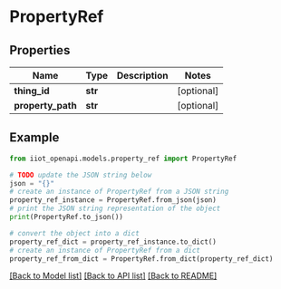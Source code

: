 # PropertyRef


## Properties

Name | Type | Description | Notes
------------ | ------------- | ------------- | -------------
**thing_id** | **str** |  | [optional] 
**property_path** | **str** |  | [optional] 

## Example

```python
from iiot_openapi.models.property_ref import PropertyRef

# TODO update the JSON string below
json = "{}"
# create an instance of PropertyRef from a JSON string
property_ref_instance = PropertyRef.from_json(json)
# print the JSON string representation of the object
print(PropertyRef.to_json())

# convert the object into a dict
property_ref_dict = property_ref_instance.to_dict()
# create an instance of PropertyRef from a dict
property_ref_from_dict = PropertyRef.from_dict(property_ref_dict)
```
[[Back to Model list]](../README.md#documentation-for-models) [[Back to API list]](../README.md#documentation-for-api-endpoints) [[Back to README]](../README.md)


